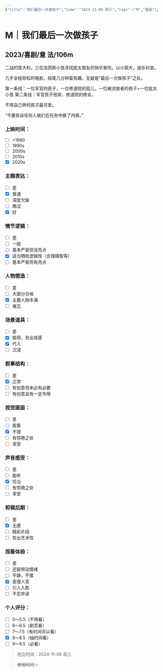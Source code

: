 ```yaml
---
{"title":"我们最后一次做孩子","time":"2024-11-06 周三","tags":["M","喜剧"],"rating":8,"豆瓣":8.1,"dg-publish":true,"permalink":"/300 评价/M/新近看过/我们最后一次做孩子/","dgPassFrontmatter":true,"created":"2024-11-06T21:25:54.688+08:00","updated":"2024-11-06T22:07:59.945+08:00"}
---
```


# M｜我们最后一次做孩子
## 2023/喜剧/意 法/106m
二战的意大利，三位法西斯小孩寻找犹太朋友的快乐冒险。以小观大，由乐衬哀。

几乎全程轻松的电影，结尾几分钟蛮有趣，无疑是“最后一次做孩子”之处。

第一条线：一位军官的孩子，一位修道院的孤儿，一位被流放者的孩子+一位犹太小孩
第二条线：军官孩子他哥，修道院的修女。

不用自己养的孩子最可爱。

“不要告诉任何人我们在任务中换了内裤。”
### 上映时间：
- [ ] <1990
- [ ] 1990s
- [ ] 2000s
- [ ] 2010s
- [x] 2020s
### 主题表达：
- [ ] 差
- [x] 普通
- [ ] 深度欠缺
- [ ] 晦涩
- [x] 好
### 情节逻辑：
- [ ] 差
- [ ] 一般
- [ ] 基本严密但没亮点
- [x] 适当牺牲逻辑性（合理降智等）
- [ ] 基本严密而有亮点
### 人物塑造：
- [ ] 差
- [ ] 大部分合格
- [x] 主要人物丰满
- [ ] 难忘
### 场景道具：
- [ ] 差
- [x] 能用，有出戏感
- [x] 代入
- [ ] 沉浸
### 叙事结构：
- [ ] 差
- [x] 正常
- [ ] 有创意但未必有必要
- [ ] 有创意且有一定作用
### 视觉画面：
- [ ] 差
- [ ] 能看
- [x] 不错
- [ ] 有惊艳之处
- [ ] 享受
### 声音感受：
- [ ] 差
- [ ] 能听
- [x] 恰当
- [ ] 有惊艳之处
- [ ] 享受
### 剪辑后期：
- [ ] 差
- [x] 无感
- [ ] 精彩片段
- [ ] 剪出艺术性
### 观看体验：
- [ ] 差
- [ ] 还挺带动情绪
- [ ] 平静，不累
- [x] 差强人意
- [ ] 引人入胜
- [ ] 不忍卒读
### 个人评分：
- [ ] 0～5.5（不用看）
- [ ] 6～6.5（剧荒看）
- [ ] 7～7.5（有时间可以看）
- [x] 8～8.5（抽时间看）
- [ ] 9～9.5（必看）

>创立时间：2024-11-06 周三

>~~修改时间：~~



